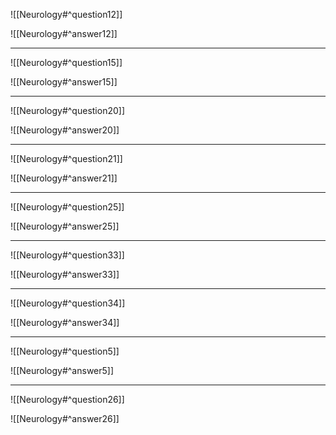 ![[Neurology#^question12]] 

![[Neurology#^answer12]] 

***

![[Neurology#^question15]]

![[Neurology#^answer15]]

***

![[Neurology#^question20]]

![[Neurology#^answer20]]

***

![[Neurology#^question21]]

![[Neurology#^answer21]]

***

![[Neurology#^question25]]

![[Neurology#^answer25]]

***

![[Neurology#^question33]]

![[Neurology#^answer33]]

---

![[Neurology#^question34]]

![[Neurology#^answer34]]

***

![[Neurology#^question5]]

![[Neurology#^answer5]]

***

![[Neurology#^question26]]

![[Neurology#^answer26]]